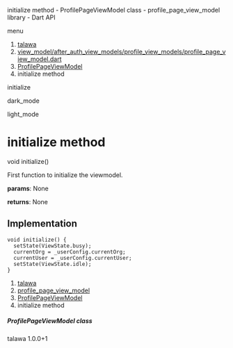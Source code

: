 




initialize method - ProfilePageViewModel class - profile\_page\_view\_model library - Dart API







menu

1. [talawa](../../index.html)
2. [view\_model/after\_auth\_view\_models/profile\_view\_models/profile\_page\_view\_model.dart](../../file-___home_harshil_Desktop_open-source_palisadoes_talawa_lib_view_model_after_auth_view_models_profile_view_models_profile_page_view_model/)
3. [ProfilePageViewModel](../../file-___home_harshil_Desktop_open-source_palisadoes_talawa_lib_view_model_after_auth_view_models_profile_view_models_profile_page_view_model/ProfilePageViewModel-class.html)
4. initialize method

initialize


dark\_mode

light\_mode




# initialize method


void
initialize()

First function to initialize the viewmodel.

**params**:
None

**returns**:
None


## Implementation

```
void initialize() {
  setState(ViewState.busy);
  currentOrg = _userConfig.currentOrg;
  currentUser = _userConfig.currentUser;
  setState(ViewState.idle);
}
```

 


1. [talawa](../../index.html)
2. [profile\_page\_view\_model](../../file-___home_harshil_Desktop_open-source_palisadoes_talawa_lib_view_model_after_auth_view_models_profile_view_models_profile_page_view_model/)
3. [ProfilePageViewModel](../../file-___home_harshil_Desktop_open-source_palisadoes_talawa_lib_view_model_after_auth_view_models_profile_view_models_profile_page_view_model/ProfilePageViewModel-class.html)
4. initialize method

##### ProfilePageViewModel class





talawa
1.0.0+1






